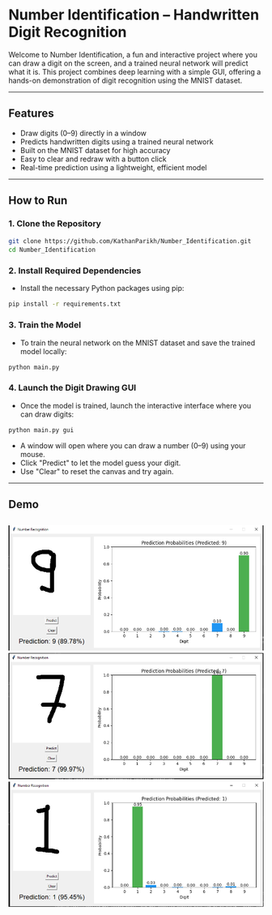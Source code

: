 #  **Number Identification** – Handwritten Digit Recognition

Welcome to Number Identification, a fun and interactive project where you can draw a digit on the screen, and a trained neural network will predict what it is. This project combines deep learning with a simple GUI, offering a hands-on demonstration of digit recognition using the MNIST dataset.

---

##  Features

-  Draw digits (0–9) directly in a window
-  Predicts handwritten digits using a trained neural network
-  Built on the MNIST dataset for high accuracy
-  Easy to clear and redraw with a button click
-  Real-time prediction using a lightweight, efficient model

---

##  How to Run

### 1. Clone the Repository

```bash
git clone https://github.com/KathanParikh/Number_Identification.git
cd Number_Identification
```
### 2. Install Required Dependencies
- Install the necessary Python packages using pip:
```bash
pip install -r requirements.txt
```

### 3. Train the Model
- To train the neural network on the MNIST dataset and save the trained model locally:
```bash
python main.py
```

### 4. Launch the Digit Drawing GUI
- Once the model is trained, launch the interactive interface where you can draw digits:
```bash
python main.py gui
```
- A window will open where you can draw a number (0–9) using your mouse.
- Click "Predict" to let the model guess your digit.
- Use "Clear" to reset the canvas and try again.

---
## Demo
![Demo](demo.PNG)
![Demo](demo2.PNG)
![Demo](demo3.PNG)
---
